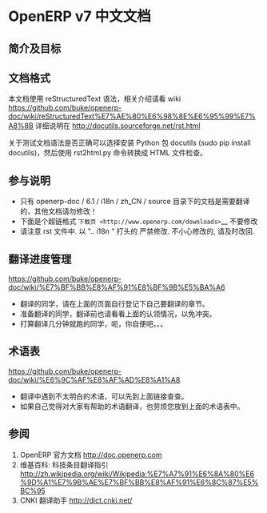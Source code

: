 OpenERP v7 中文文档
================


简介及目标
-----------


文档格式
-----------
本文档使用 reStructuredText 语法，相关介绍请看 wiki https://github.com/buke/openerp-doc/wiki/reStructuredText%E7%AE%80%E6%98%8E%E6%95%99%E7%A8%8B  详细说明在 http://docutils.sourceforge.net/rst.html

关于测试文档语法是否正确可以选择安装 Python 包 docutils (sudo pip install docutils)，然后使用 rst2html.py 命令转换成 HTML 文件检查。

参与说明
-----------

*  只有 openerp-doc / 6.1 / i18n / zh_CN / source  目录下的文档是需要翻译的，其他文档请勿修改！
* 下面是个超链格式  ``下载页 <http://www.openerp.com/downloads>``__  不要修改
* 请注意 rst 文件中. 以 ".. i18n " 打头的 严禁修改. 不小心修改的, 请及时改回.


翻译进度管理
--------------
https://github.com/buke/openerp-doc/wiki/%E7%BF%BB%E8%AF%91%E8%BF%9B%E5%BA%A6
* 翻译的同学，请在上面的页面自行登记下自己要翻译的章节。
* 准备翻译的同学，翻译前也请看看上面的认领情况，以免冲突。
* 打算翻译几分钟就跑的同学，呃，你自便吧。。。

术语表
--------------
https://github.com/buke/openerp-doc/wiki/%E6%9C%AF%E8%AF%AD%E8%A1%A8
* 翻译中遇到不太明白的术语，可以先到上面链接查查。
* 如果自己觉得对大家有帮助的术语翻译，也劳烦您放到上面的术语表中。


参阅
-----------
1. OpenERP 官方文档 http://doc.openerp.com
2. 维基百科: 科技条目翻译指引 http://zh.wikipedia.org/wiki/Wikipedia:%E7%A7%91%E6%8A%80%E6%9D%A1%E7%9B%AE%E7%BF%BB%E8%AF%91%E6%8C%87%E5%BC%95
3. CNKI 翻译助手 http://dict.cnki.net/